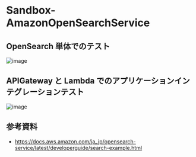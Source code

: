 # Sandbox-AmazonOpenSearchService

## OpenSearch 単体でのテスト
![image](https://user-images.githubusercontent.com/31363256/169644405-3b9e4f59-a59e-444a-8643-a96b11228ebc.png)

## APIGateway と Lambda でのアプリケーションインテグレーションテスト
![image](https://user-images.githubusercontent.com/31363256/169649573-0b269f41-0cb4-459f-ac0e-ac7f7647af8e.png)

## 参考資料

- https://docs.aws.amazon.com/ja_jp/opensearch-service/latest/developerguide/search-example.html
